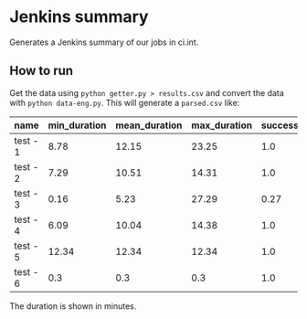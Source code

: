 # Jenkins summary

Generates a Jenkins summary of our jobs in ci.int.

## How to run

Get the data using `python getter.py > results.csv` and convert the data with
`python data-eng.py`. This will generate a `parsed.csv` like:

| name     | min_duration | mean_duration | max_duration | success |
|----------|--------------|---------------|--------------|---------|
| test - 1 | 8.78         | 12.15         | 23.25        | 1.0     |
| test - 2 | 7.29         | 10.51         | 14.31        | 1.0     |
| test - 3 | 0.16         | 5.23          | 27.29        | 0.27    |
| test - 4 | 6.09         | 10.04         | 14.38        | 1.0     |
| test - 5 | 12.34        | 12.34         | 12.34        | 1.0     |
| test - 6 | 0.3          | 0.3           | 0.3          | 1.0     |

The duration is shown in minutes.

